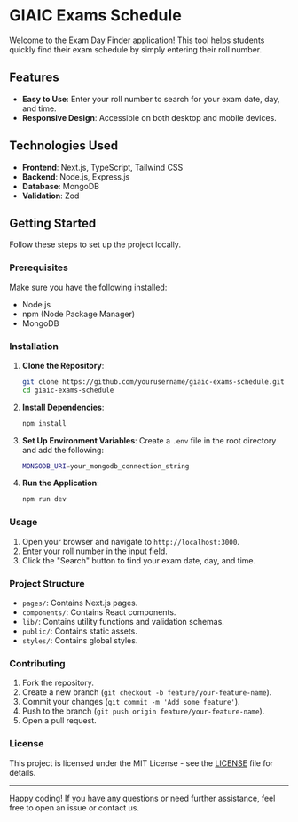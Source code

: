 # GIAIC Exams Schedule

Welcome to the Exam Day Finder application! This tool helps students quickly find their exam schedule by simply entering their roll number.

<!-- link -->

## Features

- **Easy to Use**: Enter your roll number to search for your exam date, day, and time.
- **Responsive Design**: Accessible on both desktop and mobile devices.

## Technologies Used

- **Frontend**: Next.js, TypeScript, Tailwind CSS
- **Backend**: Node.js, Express.js
- **Database**: MongoDB
- **Validation**: Zod

## Getting Started

Follow these steps to set up the project locally.

### Prerequisites

Make sure you have the following installed:

- Node.js
- npm (Node Package Manager)
- MongoDB

### Installation

1. **Clone the Repository**:

    ```sh
    git clone https://github.com/yourusername/giaic-exams-schedule.git
    cd giaic-exams-schedule
    ```

2. **Install Dependencies**:

    ```sh
    npm install
    ```

3. **Set Up Environment Variables**:
    Create a `.env` file in the root directory and add the following:

    ```sh
    MONGODB_URI=your_mongodb_connection_string
    ```

4. **Run the Application**:

    ```sh
    npm run dev
    ```

### Usage

1. Open your browser and navigate to `http://localhost:3000`.
2. Enter your roll number in the input field.
3. Click the "Search" button to find your exam date, day, and time.

### Project Structure

- `pages/`: Contains Next.js pages.
- `components/`: Contains React components.
- `lib/`: Contains utility functions and validation schemas.
- `public/`: Contains static assets.
- `styles/`: Contains global styles.

### Contributing

1. Fork the repository.
2. Create a new branch (`git checkout -b feature/your-feature-name`).
3. Commit your changes (`git commit -m 'Add some feature'`).
4. Push to the branch (`git push origin feature/your-feature-name`).
5. Open a pull request.

### License

This project is licensed under the MIT License - see the [LICENSE](LICENSE) file for details.

---

Happy coding! If you have any questions or need further assistance, feel free to open an issue or contact us.
